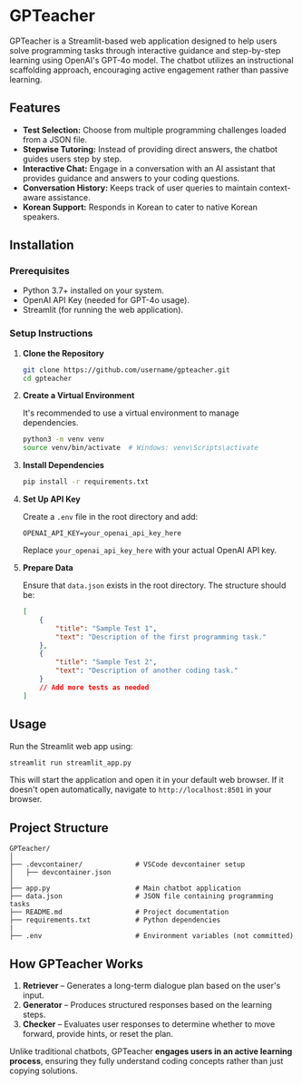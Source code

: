 # GPTeacher

GPTeacher is a Streamlit-based web application designed to help users solve programming tasks through interactive guidance and step-by-step learning using OpenAI's GPT-4o model. The chatbot utilizes an instructional scaffolding approach, encouraging active engagement rather than passive learning.

## Features

- **Test Selection:** Choose from multiple programming challenges loaded from a JSON file.
- **Stepwise Tutoring:** Instead of providing direct answers, the chatbot guides users step by step.
- **Interactive Chat:** Engage in a conversation with an AI assistant that provides guidance and answers to your coding questions.
- **Conversation History:** Keeps track of user queries to maintain context-aware assistance.
- **Korean Support:** Responds in Korean to cater to native Korean speakers.

## Installation

### Prerequisites
- Python 3.7+ installed on your system.
- OpenAI API Key (needed for GPT-4o usage).
- Streamlit (for running the web application).

### Setup Instructions

1. **Clone the Repository**

   ```bash
   git clone https://github.com/username/gpteacher.git
   cd gpteacher
   ```

2. **Create a Virtual Environment**

   It's recommended to use a virtual environment to manage dependencies.

   ```bash
   python3 -m venv venv
   source venv/bin/activate  # Windows: venv\Scripts\activate
   ```

3. **Install Dependencies**

   ```bash
   pip install -r requirements.txt
   ```

4. **Set Up API Key**

   Create a `.env` file in the root directory and add:

   ```env
   OPENAI_API_KEY=your_openai_api_key_here
   ```

   Replace `your_openai_api_key_here` with your actual OpenAI API key.

5. **Prepare Data**

   Ensure that `data.json` exists in the root directory. The structure should be:

   ```json
   [
       {
           "title": "Sample Test 1",
           "text": "Description of the first programming task."
       },
       {
           "title": "Sample Test 2",
           "text": "Description of another coding task."
       }
       // Add more tests as needed
   ]
   ```

## Usage

Run the Streamlit web app using:

```bash
streamlit run streamlit_app.py
```

This will start the application and open it in your default web browser. If it doesn't open automatically, navigate to `http://localhost:8501` in your browser.

## Project Structure

```
GPTeacher/
│
├── .devcontainer/             # VSCode devcontainer setup  
│   ├── devcontainer.json  
│
├── app.py                     # Main chatbot application
├── data.json                  # JSON file containing programming tasks
├── README.md                  # Project documentation
├── requirements.txt           # Python dependencies
|
├── .env                       # Environment variables (not committed)
```

## How GPTeacher Works
1. **Retriever** – Generates a long-term dialogue plan based on the user's input.
2. **Generator** – Produces structured responses based on the learning steps.
3. **Checker** – Evaluates user responses to determine whether to move forward, provide hints, or reset the plan.

Unlike traditional chatbots, GPTeacher **engages users in an active learning process**, ensuring they fully understand coding concepts rather than just copying solutions.
